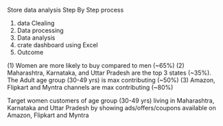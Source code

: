 Store data analysis 
Step By Step process
1) data Clealing
2) Data processing
3) Data analysis
4) crate dashboard using Excel
5) Outcome 

(1) Women are more likely to buy compared to men (~65%)
(2) Maharashtra, Karnataka, and Uttar Pradesh are the top 3 states (~35%). The Adult age group (30-49 yrs) is max contributing (~50%)
(3) Amazon, Flipkart and Myntra channels are max contributing (~80%)

Target women customers of age group (30-49 yrs) living in Maharashtra, Karnataka and Uttar Pradesh by showing ads/offers/coupons available on Amazon, Flipkart and Myntra 

